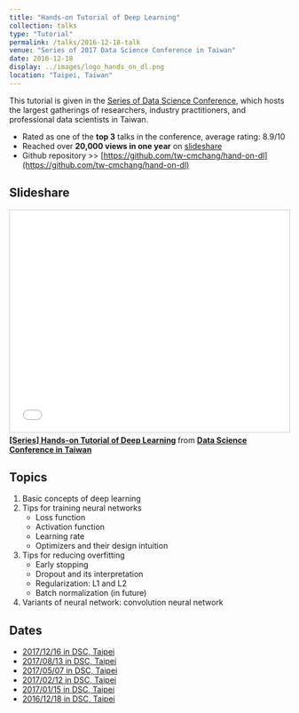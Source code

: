 ```yaml
---
title: "Hands-on Tutorial of Deep Learning"
collection: talks
type: "Tutorial"
permalink: /talks/2016-12-18-talk
venue: "Series of 2017 Data Science Conference in Taiwan"
date: 2016-12-18
display: ../images/logo_hands_on_dl.png
location: "Taipei, Taiwan"
---
```


This tutorial is given in the [Series of Data Science Conference](http://datasci.tw/?conf=DS), which hosts the largest gatherings of researchers, industry practitioners, and professional data scientists in Taiwan.
- Rated as one of the **top 3** talks in the conference, average rating: 8.9/10
- Reached over **20,000 views in one year** on [slideshare](https://www.slideshare.net/tw_dsconf/ss-70083878)
- Github repository >> [https://github.com/tw-cmchang/hand-on-dl](https://github.com/tw-cmchang/hand-on-dl)

## Slideshare
<iframe src="//www.slideshare.net/slideshow/embed_code/key/kVndiTuzmPEHaR" width="100%" height="400" frameborder="0" marginwidth="0" marginheight="0" scrolling="no" style="border:1px solid #CCC; border-width:1px; margin-bottom:5px; max-width: 100%;" allowfullscreen> </iframe> <div style="margin-bottom:5px"> <strong> <a href="//www.slideshare.net/tw_dsconf/ss-70083878" title="[系列活動] 手把手的深度學習實務" target="_blank">[Series] Hands-on Tutorial of Deep Learning</a> </strong> from <strong><a href="https://www.slideshare.net/tw_dsconf" target="_blank">Data Science Conference in Taiwan</a></strong> </div>

## Topics
1. Basic concepts of deep learning
2. Tips for training neural networks
	- Loss function
	- Activation function
	- Learning rate
	- Optimizers and their design intuition
3. Tips for reducing overfitting
	- Early stopping
	- Dropout and its interpretation
	- Regularization: L1 and L2
	- Batch normalization (in future)
4. Variants of neural network: convolution neural network

## Dates
- [2017/12/16 in DSC, Taipei](http://foundation.datasci.tw/step-by-step-dl-171216/)
- [2017/08/13 in DSC, Taipei](http://foundation.datasci.tw/step-by-step-dl-170813/)
- [2017/05/07 in DSC, Taipei](http://foundation.datasci.tw/step-by-step-dl-170507/)
- [2017/02/12 in DSC, Taipei](http://foundation.datasci.tw/step-by-step-dl-170212/)
- [2017/01/15 in DSC, Taipei](http://foundation.datasci.tw/step-by-step-dl-170212/)
- [2016/12/18 in DSC, Taipei](http://foundation.datasci.tw/step-by-step-dl-170212/)